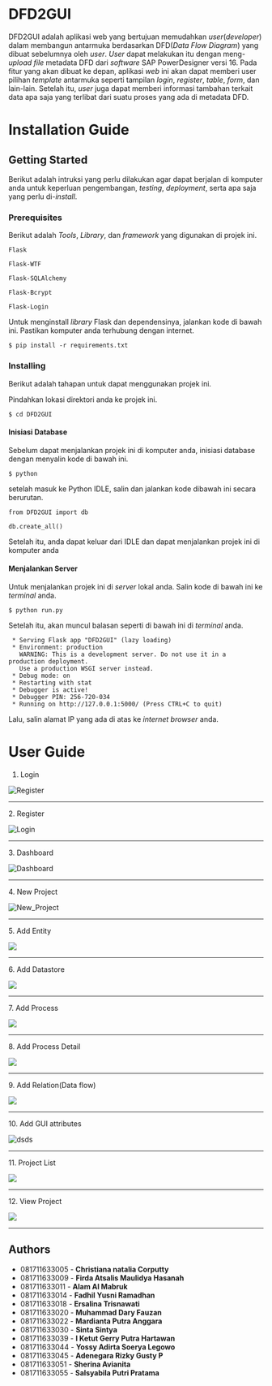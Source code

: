# DFD2GUI

DFD2GUI adalah aplikasi web yang bertujuan memudahkan *user*(*developer*) dalam membangun antarmuka berdasarkan DFD(*Data Flow Diagram*) yang dibuat sebelumnya oleh *user*. *User* dapat melakukan itu dengan meng-*upload file* metadata DFD dari *software* SAP PowerDesigner versi 16. Pada fitur yang akan dibuat ke depan, aplikasi *web* ini akan dapat memberi user pilihan *template* antarmuka seperti tampilan *login*, *register*, *table*, *form*, dan lain-lain. Setelah itu, *user* juga dapat memberi informasi tambahan terkait data apa saja yang terlibat dari suatu proses yang ada di metadata DFD.

# Installation Guide

## Getting Started

Berikut adalah intruksi yang perlu dilakukan agar dapat berjalan di komputer anda untuk keperluan pengembangan, *testing*, *deployment*, serta apa saja yang perlu di-*install*.

### Prerequisites

Berikut adalah *Tools*, *Library*, dan *framework* yang digunakan di projek ini.

```
Flask

Flask-WTF

Flask-SQLAlchemy

Flask-Bcrypt

Flask-Login
```
Untuk menginstall *library* Flask dan dependensinya, jalankan kode di bawah ini. Pastikan komputer anda terhubung dengan internet.
```
$ pip install -r requirements.txt
```

### Installing

Berikut adalah tahapan untuk dapat menggunakan projek ini.

Pindahkan lokasi direktori anda ke projek ini.

```
$ cd DFD2GUI
```
#### Inisiasi Database
Sebelum dapat menjalankan projek ini di komputer anda, inisiasi database dengan menyalin kode di bawah ini.
```
$ python
```
setelah masuk ke Python IDLE, salin dan jalankan kode dibawah ini secara berurutan.
```
from DFD2GUI import db

db.create_all()
```
Setelah itu, anda dapat keluar dari IDLE dan dapat menjalankan projek ini di komputer anda
#### Menjalankan Server
Untuk menjalankan projek ini di *server* lokal anda. Salin kode di bawah ini ke *terminal* anda.
```
$ python run.py
```

Setelah itu, akan muncul balasan seperti di bawah ini di *terminal* anda.

```
 * Serving Flask app "DFD2GUI" (lazy loading)
 * Environment: production
   WARNING: This is a development server. Do not use it in a production deployment.
   Use a production WSGI server instead.
 * Debug mode: on
 * Restarting with stat
 * Debugger is active!
 * Debugger PIN: 256-720-034
 * Running on http://127.0.0.1:5000/ (Press CTRL+C to quit)
```
Lalu, salin alamat IP yang ada di atas ke *internet browser* anda.

# User Guide
1. Login
   
![Register](readme_asset/Register.png)
<hr>
2. Register

![Login](readme_asset/Login.png)
<hr>
3. Dashboard

![Dashboard](readme_asset/Dashboard.png)
<hr>
4. New Project

![New_Project](readme_asset/New_Project.png)
<hr>
5. Add Entity

![](readme_asset/add_entity.png)
<hr>
6. Add Datastore

![](readme_asset/Add_Datastore.png)
<hr>
7. Add Process

![](readme_asset/Add_Process.png)
<hr>
8. Add Process Detail

![](readme_asset/Add_Process_Detail.png)
<hr>
9. Add Relation(Data flow)

![](readme_asset/Add_relation.png)
<hr>
10. Add GUI attributes

![dsds](readme_asset/Add_GUI_atrributes.png)
<hr>
11. Project List

![](readme_asset/Project_list.png)
<hr>
12. View Project

![](readme_asset/View_Project.png)
<hr>

## Authors

* 081711633005 - **Christiana natalia Corputty**
* 081711633009 - **Firda Atsalis Maulidya Hasanah**
* 081711633011 - **Alam Al Mabruk**
* 081711633014 - **Fadhil Yusni Ramadhan**
* 081711633018 - **Ersalina Trisnawati**
* 081711633020 - **Muhammad Dary Fauzan**
* 081711633022 - **Mardianta Putra Anggara**
* 081711633030 - **Sinta Sintya**
* 081711633039 - **I Ketut Gerry Putra Hartawan**
* 081711633044 - **Yossy Adirta Soerya Legowo**
* 081711633045 - **Adenegara Rizky Gusty P**
* 081711633051 - **Sherina Avianita**
* 081711633055 - **Salsyabila Putri Pratama**
